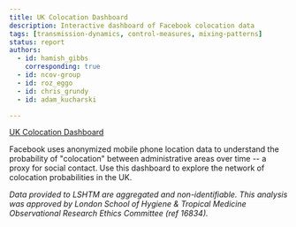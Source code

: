 ```yaml
---
title: UK Colocation Dashboard
description: Interactive dashboard of Facebook colocation data
tags: [transmission-dynamics, control-measures, mixing-patterns] 
status: report
authors:
  - id: hamish_gibbs
    corresponding: true
  - id: ncov-group
  - id: roz_eggo
  - id: chris_grundy
  - id: adam_kucharski

---
```


[UK Colocation Dashboard](https://cmmid.github.io/colocation_dashboard_cmmid/)

Facebook uses anonymized mobile phone location data to understand the probability of "colocation" between administrative areas over time -- a proxy for social contact. Use this dashboard to explore the network of colocation probabilities in the UK.

*Data provided to LSHTM are aggregated and non-identifiable. This analysis was approved by London School of Hygiene & Tropical Medicine Observational Research Ethics Committee (ref 16834).*

